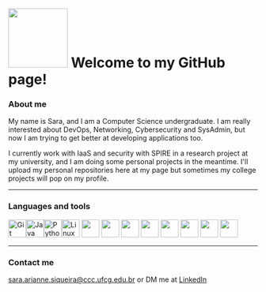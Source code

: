 # <img src="https://media2.giphy.com/media/v1.Y2lkPTc5MGI3NjExZmRocjZ5b2xhdzAwbzc1aTJpaDhtaGl1a3RmNnczeXRvc29lZGEyeCZlcD12MV9pbnRlcm5hbF9naWZfYnlfaWQmY3Q9cw/KJWgJrUbqPsB2gvSIt/giphy.webp" width="120"/>  Welcome to my GitHub page!

###  About me

My name is Sara, and I am a Computer Science undergraduate. I am really interested about DevOps, Networking, Cybersecurity and SysAdmin, but now I am trying to get better at developing applications too. 

I currently work with IaaS and security with SPIRE in a research project at my university, and I am doing some personal projects in the meantime. I'll upload my personal repositories here at my page but sometimes my college projects will pop on my profile.

***
### Languages and tools

<p align="left">
<a href="https://git-scm.com/" target="_blank" rel="noreferrer"><img src="https://raw.githubusercontent.com/danielcranney/readme-generator/main/public/icons/skills/git-colored.svg" width="36" height="36" alt="Git" /></a><a href="https://www.oracle.com/java/" target="_blank" rel="noreferrer"><img src="https://raw.githubusercontent.com/danielcranney/readme-generator/main/public/icons/skills/java-colored.svg" width="36" height="36" alt="Java" /></a><a href="https://www.python.org/" target="_blank" rel="noreferrer"><img src="https://raw.githubusercontent.com/danielcranney/readme-generator/main/public/icons/skills/python-colored.svg" width="36" height="36" alt="Python" /></a><a href="https://go.dev/doc/" target="_blank" rel="noreferrer"></a><a href="https://www.linux.org" target="_blank" rel="noreferrer"><img src="https://raw.githubusercontent.com/danielcranney/readme-generator/main/public/icons/skills/linux-colored.svg" width="36" height="36" alt="Linux" /></a> <img src="https://cdn.jsdelivr.net/gh/devicons/devicon@latest/icons/go/go-original.svg" width="36" /></a> <img src="https://cdn.jsdelivr.net/gh/devicons/devicon@latest/icons/bash/bash-original.svg" width="36"/></a> <img src="https://cdn.jsdelivr.net/gh/devicons/devicon@latest/icons/openstack/openstack-original.svg" width="36" /></a> <img src="https://cdn.jsdelivr.net/gh/devicons/devicon@latest/icons/kubernetes/kubernetes-original.svg"width="36"/></a> <img src="https://cdn.jsdelivr.net/gh/devicons/devicon@latest/icons/gitlab/gitlab-original.svg"width="36" /></a> <img src="https://cdn.jsdelivr.net/gh/devicons/devicon@latest/icons/postman/postman-original.svg"width="36" /></a>
 <img src="https://cdn.jsdelivr.net/gh/devicons/devicon@latest/icons/prometheus/prometheus-original.svg"width="36" /></a>
 <img src="https://cdn.jsdelivr.net/gh/devicons/devicon@latest/icons/grafana/grafana-original.svg"width="36" /></a>


</p>

***

### Contact me

sara.arianne.siqueira@ccc.ufcg.edu.br or DM me at [LinkedIn](https://www.linkedin.com/in/sara-siqueira-cs/)
